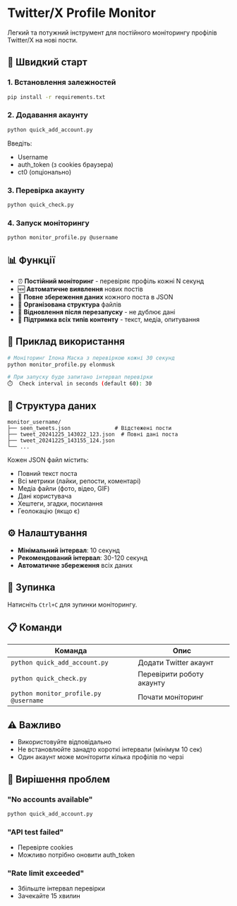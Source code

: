 # Twitter/X Profile Monitor

Легкий та потужний інструмент для постійного моніторингу профілів Twitter/X на нові пости.

## 🚀 Швидкий старт

### 1. Встановлення залежностей

```bash
pip install -r requirements.txt
```

### 2. Додавання акаунту

```bash
python quick_add_account.py
```

Введіть:
- Username
- auth_token (з cookies браузера)
- ct0 (опціонально)

### 3. Перевірка акаунту

```bash
python quick_check.py
```

### 4. Запуск моніторингу

```bash
python monitor_profile.py @username
```

## 📊 Функції

- ⏰ **Постійний моніторинг** - перевіряє профіль кожні N секунд
- 🆕 **Автоматичне виявлення** нових постів
- 💾 **Повне збереження даних** кожного поста в JSON
- 📁 **Організована структура** файлів
- 🔄 **Відновлення після перезапуску** - не дублює дані
- 📱 **Підтримка всіх типів контенту** - текст, медіа, опитування

## 🎯 Приклад використання

```bash
# Моніторинг Ілона Маска з перевіркою кожні 30 секунд
python monitor_profile.py elonmusk

# При запуску буде запитано інтервал перевірки
⏱️  Check interval in seconds (default 60): 30
```

## 📁 Структура даних

```
monitor_username/
├── seen_tweets.json              # Відстежені пости
├── tweet_20241225_143022_123.json  # Повні дані поста
├── tweet_20241225_143155_124.json
└── ...
```

Кожен JSON файл містить:
- Повний текст поста
- Всі метрики (лайки, репости, коментарі)
- Медіа файли (фото, відео, GIF)
- Дані користувача
- Хештеги, згадки, посилання
- Геолокацію (якщо є)

## ⚙️ Налаштування

- **Мінімальний інтервал**: 10 секунд
- **Рекомендований інтервал**: 30-120 секунд
- **Автоматичне збереження** всіх даних

## 🛑 Зупинка

Натисніть `Ctrl+C` для зупинки моніторингу.

## 📋 Команди

| Команда | Опис |
|---------|------|
| `python quick_add_account.py` | Додати Twitter акаунт |
| `python quick_check.py` | Перевірити роботу акаунту |
| `python monitor_profile.py @username` | Почати моніторинг |

## ⚠️ Важливо

- Використовуйте відповідально
- Не встановлюйте занадто короткі інтервали (мінімум 10 сек)
- Один акаунт може моніторити кілька профілів по черзі

## 🔧 Вирішення проблем

### "No accounts available"
```bash
python quick_add_account.py
```

### "API test failed"
- Перевірте cookies
- Можливо потрібно оновити auth_token

### "Rate limit exceeded"
- Збільште інтервал перевірки
- Зачекайте 15 хвилин
